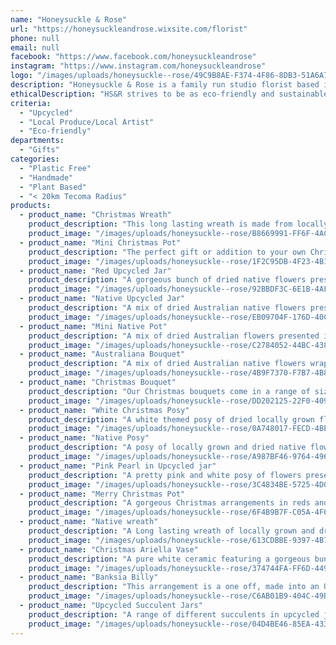 ```yaml
---
name: "Honeysuckle & Rose"
url: "https://honeysuckleandrose.wixsite.com/florist"
phone: null
email: null
facebook: "https://www.facebook.com/honeysuckleandrose"
instagram: "https://www.instagram.com/honeysuckleandrose"
logo: "/images/uploads/honeysuckle--rose/49C9B8AE-F374-4F86-8DB3-51A6A7225F11.png"
description: "Honeysuckle & Rose is a family run studio florist based in the hills. Specialising in dried and fresh florals for special occasions, home decor and gifts as well as weddings, events and funerals."
ethicalDescription: "HS&R strives to be as eco-friendly and sustainable as possible. All fresh flowers are foam free, we only use kraft paper with Eco-friendly ink to wrap - no plastic! We focus on using a range of upcycled containers for flowers and plants as well as stocking a range of vases made from recycled glass. We grow, dry and preserve a range of our own flowers and plants and always choose locally or Australian grown flowers over imports wherever possible."
criteria:
  - "Upcycled"
  - "Local Produce/Local Artist"
  - "Eco-friendly"
departments:
  - "Gifts"
categories:
  - "Plastic Free"
  - "Handmade"
  - "Plant Based"
  - "< 20km Tecoma Radius"
products:
  - product_name: "Christmas Wreath"
    product_description: "This long lasting wreath is made from locally grown and dried vines, banksia, grapefruit, foliage, cinnamon sticks, thistle and finished off with a wooden Christmas tree decoration. The perfect addition for your Christmas decorations or to send as a gift to a loved one. $50"
    product_image: "/images/uploads/honeysuckle--rose/B8669991-FF6F-4AC3-90AB-A849071A9826.jpeg"
  - product_name: "Mini Christmas Pot"
    product_description: "The perfect gift or addition to your own Christmas decor. From $50"
    product_image: "/images/uploads/honeysuckle--rose/1F2C95DB-4F23-4B14-B472-663B22278246.jpeg"
  - product_name: "Red Upcycled Jar"
    product_description: "A gorgeous bunch of dried native flowers presented in one of our upcycled glass jars in hessian. Perfect as a gift or for Christmas."
    product_image: "/images/uploads/honeysuckle--rose/92BBDF3C-6E1B-4AF7-8855-2A5F9F4700D8.jpeg"
  - product_name: "Native Upcycled Jar"
    product_description: "A mix of dried Australian native flowers presented in one of our Upcycled jars in hessian."
    product_image: "/images/uploads/honeysuckle--rose/EB09704F-176D-40C0-B874-B9BC7DDD675A.jpeg"
  - product_name: "Mini Native Pot"
    product_description: "A mix of dried Australian flowers presented in one of our mini terracotta pots. $50"
    product_image: "/images/uploads/honeysuckle--rose/C2784052-44BC-4388-8D17-20D5DCC84290.jpeg"
  - product_name: "Australiana Bouquet"
    product_description: "A mix of dried Australian native flowers wrapped in our Eco-friendly kraft paper. $50"
    product_image: "/images/uploads/honeysuckle--rose/4B9F7370-F7B7-4B85-81B0-EA364A7ADAAE.jpeg"
  - product_name: "Christmas Bouquet"
    product_description: "Our Christmas bouquets come in a range of sizes and include locally grown and dried Australian Native, festive greenery and cinnamon sticks or orange slices, wrapped in our Eco-friendly kraft paper. From $30"
    product_image: "/images/uploads/honeysuckle--rose/DD202125-22F0-409A-A7CC-739B1E952946.jpeg"
  - product_name: "White Christmas Posy"
    product_description: "A white themed posy of dried locally grown flowers. Wrapped in our Eco-friendly kraft paper. From $30"
    product_image: "/images/uploads/honeysuckle--rose/0A748017-FECD-4BE6-AEFA-BC1E216399F4.jpeg"
  - product_name: "Native Posy"
    product_description: "A posy of locally grown and dried native flowers wrapped in our eco friendly kraft paper. From $25"
    product_image: "/images/uploads/honeysuckle--rose/A987BF46-9764-4960-B4BB-783B97B6AEFA.jpeg"
  - product_name: "Pink Pearl in Upcycled jar"
    product_description: "A pretty pink and white posy of flowers presented in one of our Upcycled jars. From $65"
    product_image: "/images/uploads/honeysuckle--rose/3C4834BE-5725-4D0E-A9E3-1D97251EC99D.jpeg"
  - product_name: "Merry Christmas Pot"
    product_description: "A gorgeous Christmas arrangements in reds and golds. The perfect Christmas gift or addition to your own Christmas decor. From $110"
    product_image: "/images/uploads/honeysuckle--rose/6F4B9B7F-C05A-4F64-B9D0-5084EADD8F09.jpeg"
  - product_name: "Native wreath"
    product_description: "A Long lasting wreath of locally grown and dried vines, native flowers and foliage and Australian cotton. $95"
    product_image: "/images/uploads/honeysuckle--rose/613CDBBE-9397-4B7D-8BC9-065FCB679A78.jpeg"
  - product_name: "Christmas Ariella Vase"
    product_description: "A pure white ceramic featuring a gorgeous bunch of dried Australian natives with a splash of gold."
    product_image: "/images/uploads/honeysuckle--rose/374744FA-FF6D-449A-AC89-C60C8182EEBE.jpeg"
  - product_name: "Banksia Billy"
    product_description: "This arrangement is a one off, made into an Upcycled container, featuring locally grown Australian native flowers."
    product_image: "/images/uploads/honeysuckle--rose/C6AB01B9-404C-49B9-AEB2-96C615F49006.jpeg"
  - product_name: "Upcycled Succulent Jars"
    product_description: "A range of different succulents in upcycled jars. Choose from individual sizes or gift packs of 3, 5 or 10 mixed sizes."
    product_image: "/images/uploads/honeysuckle--rose/04D4BE46-85EA-4337-A73F-DCB6F079CFB3.jpeg"
---
```


